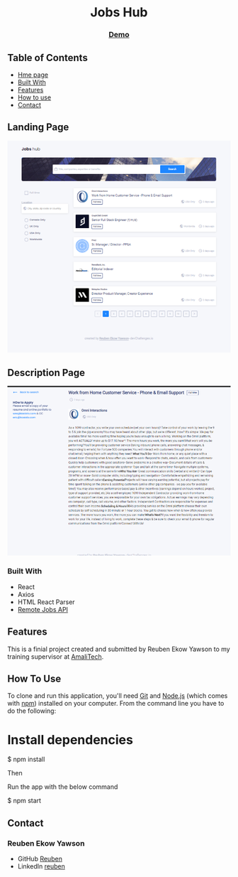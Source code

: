 <h1 align="center">Jobs Hub</h1>


<div align="center">
  <h3>
    <a href="https://jobs-hub.netlify.app/">
      Demo
    </a>
  </h3>
</div>

## Table of Contents

- [Hme page](#home)
- [Built With](#built-with)
- [Features](#features)
- [How to use](#how-to-use)
- [Contact](#contact)

## Landing Page

![screenshot](src/components/images/Screenshot.png)

## Description Page

![screenshot](src/components/images/Screen.png)


### Built With

* React
* Axios
* HTML React Parser
* [Remote Jobs API](https://github.com/remotive-com/remote-jobs-api)

## Features

This is a finial project created and submitted by Reuben Ekow Yawson to my training supervisor at [AmaliTech](https://amalitech.org).

## How To Use

To clone and run this application, you'll need [Git](https://git-scm.com) and [Node.js](https://nodejs.org/en/download/) (which comes with [npm](http://npmjs.com)) installed on your computer. From the command line you have to do the following:

# Install dependencies
$ npm install

Then

Run the app with the below command

$ npm start

## Contact

<h3>Reuben Ekow Yawson</h3>

- GitHub [Reuben](https://github.com/Reuben-Ekow-Yawson)
- LinkedIn [reuben](www.linkedin.com/in/reuben-ekow-yawson)
